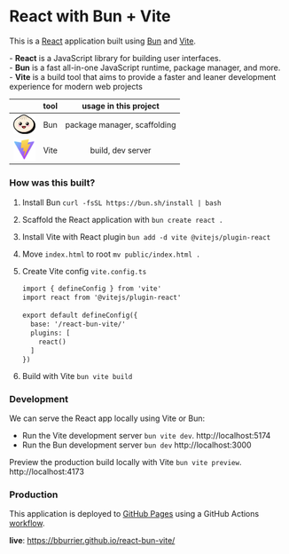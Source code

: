 # React with Bun + Vite

This is a [React](https://reactjs.org/) application built using [Bun](https://bun.sh/) and [Vite](https://vitejs.dev). 

\- **React** is a JavaScript library for building user interfaces. \
\- **Bun** is a fast all-in-one JavaScript runtime, package manager, and more. \
\- **Vite** is a build tool that aims to provide a faster and leaner development experience for modern web projects

| | tool | usage in this project |
|:---:|:---:|:---:|
| <img width="40px" src="/docs/images/bun.png"> | Bun | package manager, scaffolding |
| <img width="40px" src="/docs/images/vite.png"> | Vite | build, dev server |


### How was this built?

1. Install Bun `curl -fsSL https://bun.sh/install | bash`
2. Scaffold the React application with `bun create react .`
3. Install Vite with React plugin `bun add -d vite @vitejs/plugin-react`
4. Move `index.html` to root `mv public/index.html .`

5. Create Vite config `vite.config.ts`
    ```
    import { defineConfig } from 'vite'
    import react from '@vitejs/plugin-react'

    export default defineConfig({
      base: '/react-bun-vite/'
      plugins: [
        react()
      ]
    })
    ```
5. Build with Vite `bun vite build`


### Development

We can serve the React app locally using Vite or Bun:

- Run the Vite development server `bun vite dev`. http://localhost:5174
- Run the Bun development server `bun dev` http://localhost:3000

Preview the production build locally with Vite `bun vite preview`. http://localhost:4173


### Production

This application is deployed to [GitHub Pages](https://docs.github.com/en/pages/getting-started-with-github-pages/about-github-pages) using a GitHub Actions [workflow](https://github.com/bburrier/react-bun-vite/blob/master/.github/workflows/cd.yml).

**live**: https://bburrier.github.io/react-bun-vite/